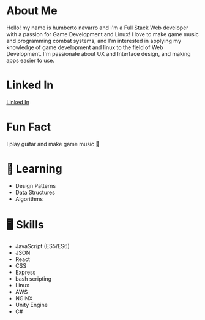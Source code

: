 
# About Me
Hello! my name is humberto navarro and I'm a Full Stack Web developer with a passion for Game Development and Linux! I love to make game music and programming combat systems, and I'm interested in applying my knowledge of game development and linux to the field of Web Development. I'm passionate about UX and Interface design, and making apps easier to use.

# Linked In 
[Linked In](https://www.linkedin.com/in/humbertovnavarro/)

# Fun Fact
I play guitar and make game music 🎸

# 🌱 Learning
* Design Patterns
* Data Structures
* Algorithms

# 🖥️ Skills
* JavaScript (ES5/ES6)
* JSON
* React
* CSS
* Express
* bash scripting
* Linux
* AWS
* NGINX
* Unity Engine
* C#
